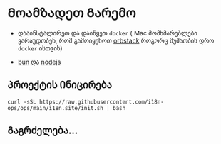 # Მოამზადეთ Გარემო

* დააინსტალირეთ და დაიწყეთ `docker` ( Mac მომხმარებლები ვარაუდობენ, რომ გამოიყენოთ [orbstack](https://orbstack.dev) როგორც მუშაობის დრო `docker` ისთვის)

* [bun](https://bun.sh/docs/installation) და [nodejs](https://nodejs.org/en/download/package-manager)

## Პროექტის Ინიცირება

```
curl -sSL https://raw.githubusercontent.com/i18n-ops/ops/main/i18n.site/init.sh | bash
```

## Გაგრძელება…